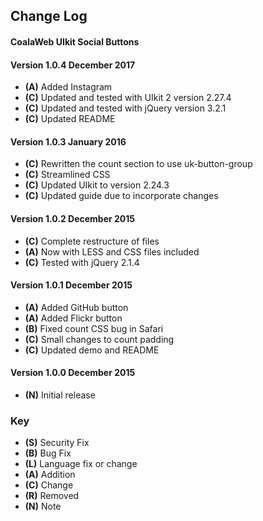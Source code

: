## Change Log

#### CoalaWeb UIkit Social Buttons

#### Version 1.0.4 December 2017
- **(A)** Added Instagram
- **(C)** Updated and tested with UIkit 2 version 2.27.4
- **(C)** Updated and tested with jQuery version 3.2.1
- **(C)** Updated README

#### Version 1.0.3 January 2016
- **(C)** Rewritten the count section to use uk-button-group  
- **(C)** Streamlined CSS
- **(C)** Updated UIkit to version 2.24.3
- **(C)** Updated guide due to incorporate changes

#### Version 1.0.2 December 2015
- **(C)** Complete restructure of files
- **(A)** Now with LESS and CSS files included
- **(C)** Tested with jQuery 2.1.4

#### Version 1.0.1 December 2015
- **(A)** Added GitHub button
- **(A)** Added Flickr button
- **(B)** Fixed count CSS bug in Safari
- **(C)** Small changes to count padding
- **(C)** Updated demo and README

#### Version 1.0.0 December 2015
- **(N)** Initial release

### Key
- **(S)** Security Fix
- **(B)** Bug Fix
- **(L)** Language fix or change
- **(A)** Addition
- **(C)** Change
- **(R)** Removed
- **(N)** Note